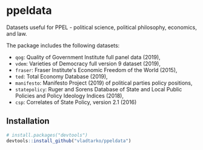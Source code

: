# ppeldata

Datasets useful for PPEL - political science, political philosophy, economics, and law.

The package includes the following datasets: 
- `qog`: Quality of Government Institute full panel data (2019), 
- `vdem`: Varieties of Democracy full version 9 dataset (2019), 
- `fraser`: Fraser Institute's Economic Freedom of the World (2015), 
- `ted`: Total Economy Database (2019), 
- `manifesto`: Manifesto Project (2019) of political parties policy positions, 
- `statepolicy`: Ruger and Sorens Database of State and Local Public Policies and Policy Ideology Indices (2018),
- `csp`: Correlates of State Policy, version 2.1 (2016) 

## Installation

```r
# install.packages("devtools")
devtools::install_github("vladtarko/ppeldata")
```
